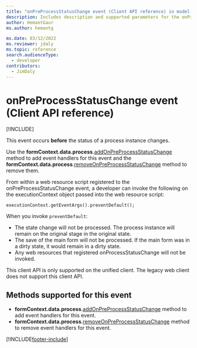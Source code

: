 ```yaml
---
title: "onPreProcessStatusChange event (Client API reference) in model-driven apps| MicrosoftDocs"
description: Includes description and supported parameters for the onPreProcessStatusChange event.
author: HemantGaur
ms.author: hemantg

ms.date: 03/12/2022
ms.reviewer: jdaly
ms.topic: reference
search.audienceType: 
  - developer
contributors:
  - JimDaly
---
```

# onPreProcessStatusChange event (Client API reference)

[!INCLUDE[](../../../../../includes/cc_applies_to_update_9_0_0.md)]

This event occurs **before** the status of a process instance changes. 

Use the **formContext.data.process**.[addOnPreProcessStatusChange](../formContext-data-process/eventhandlers/addOnPreProcessStatusChange.md) method to add event handlers for this event and the **formContext.data.process**.[removeOnPreProcessStatusChange](../formContext-data-process/eventhandlers/removeOnPreProcessStatusChange.md) method to remove them. 

From within a web resource script registered to the onPreProcessStatusChange event, a developer can invoke the following on the executionContext object passed into the web resource script: 

`executionContext.getEventArgs().preventDefault();` 

When you invoke `preventDefault`:

- The state change will not be processed. The process instance will remain on the original stage in the original state.
- The save of the main form will not be processed. If the main form was in a dirty state, it would remain in a dirty state.
- Any web resources that registered onProcessStatusChange will not be invoked.

This client API is only supported on the unified client. The legacy web client does not support this client API.

## Methods supported for this event

- **formContext.data.process**.[addOnPreProcessStatusChange](../formcontext-data-process/eventhandlers/addOnPreProcessStatusChange.md) method to add event handlers for this event.
- **formContext.data.process**.[removeOnPreProcessStatusChange](../formcontext-data-process/eventhandlers/removeOnPreProcessStatusChange.md) method to remove event handlers for this event. 


[!INCLUDE[footer-include](../../../../../includes/footer-banner.md)]
